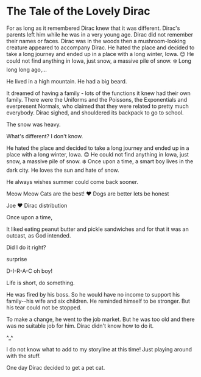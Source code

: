 # The Tale of the Lovely Dirac

For as long as it remembered Dirac knew that it was different. Dirac's parents left him while he was in a very young age. Dirac did not remember their names or faces.
Dirac was in the woods then a mushroom-looking creature appeared to accompany Dirac. 
He hated the place and decided to take a long journey and ended up in a place with a long winter, Iowa.  :blush:
He could not find anything in Iowa, just snow, a massive pile of snow. :snowflake:
Long long long ago,...

He lived in a high mountain. He had a big beard.

It dreamed of having a family - lots of the functions it knew had their own family. There were the Uniforms and the Poissons, the Exponentials and everpresent Normals, who claimed that they were related to pretty much everybody. Dirac sighed, and shouldered its backpack to go to school.

The snow was heavy.

What's different?
I don't know.

He hated the place and decided to take a long journey and ended up in a place with a long winter, Iowa.  :blush:
He could not find anything in Iowa, just snow, a massive pile of snow. :snowflake:
Once upon a time, a smart boy lives in the dark city. He loves the sun and hate of snow.

He always wishes summer could come back sooner.

Meow Meow Cats are the best! :heart:
Dogs are better lets be honest 

Joe :heart: Dirac distribution

Once upon a time,

It liked eating peanut butter and pickle sandwiches and for that it was an outcast, as God intended. 


Did I do it right?

surprise

D-I-R-A-C oh boy!


Life is short, do something.

He was fired by his boss. So he would have no income to support his family--his wife and six children. He reminded himself to be stronger. But his tear could not be stopped.

To make a change, he went to the job market. But he was too old and there was no suitable job for him. Dirac didn't know how to do it.

^_^

I do not know what to add to my storyline at this time!
Just playing around with the stuff.


One day Dirac decided to get a pet cat.

